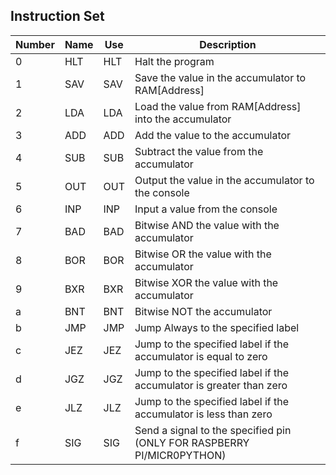## Instruction Set

Number | Name | Use | Description
-------|------|-----|------------
0      | HLT  | HLT | Halt the program
1      | SAV  | SAV <Address> | Save the value in the accumulator to RAM[Address]
2      | LDA  | LDA <Address> | Load the value from RAM[Address] into the accumulator
3      | ADD  | ADD <Value> | Add the value to the accumulator
4      | SUB  | SUB <Value> | Subtract the value from the accumulator
5      | OUT  | OUT | Output the value in the accumulator to the console
6      | INP  | INP | Input a value from the console
7      | BAD  | BAD <Value> | Bitwise AND the value with the accumulator
8      | BOR  | BOR <Value> | Bitwise OR the value with the accumulator
9      | BXR  | BXR <Value> | Bitwise XOR the value with the accumulator
a      | BNT  | BNT | Bitwise NOT the accumulator
b      | JMP  | JMP <Label> | Jump Always to the specified label
c      | JEZ  | JEZ <Label> | Jump to the specified label if the accumulator is equal to zero
d      | JGZ  | JGZ <Label> | Jump to the specified label if the accumulator is greater than zero
e      | JLZ  | JLZ <Label> | Jump to the specified label if the accumulator is less than zero
f      | SIG  | SIG <Pin> | Send a signal to the specified pin (ONLY FOR RASPBERRY PI/MICR0PYTHON)